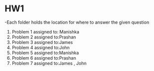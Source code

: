 # HW1
-Each folder holds the location for where to answer the given question
1. Problem 1 assigned to: Manishka
2. Problem 2 assigned to:Prashan 
3. Problem 3 assigned to:James
4. Problem 4 assigned to:John
5. Problem 5 assigned to:Manishka
6. Problem 6 assigned to:Prashan
7. Problem 7 assigned to:James , John
